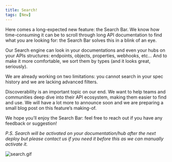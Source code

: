 ```yaml
---
title: Search!
tags: [New]
---
```


Here comes a long-expected new feature: the Search Bar. We know how time-consuming it can be to scroll through long API documentation to find what you are looking for: the Search Bar solves this in a blink of an eye.

Our Search engine can look in your documentations and even your hubs on your APIs structures: endpoints, objects, properties, webhooks, etc... And to make it more comfortable, we sort them by types (and it looks great, seriously).

We are already working on two limitations: you cannot search in your spec history and we are lacking advanced filters.

Discoverability is an important topic on our end. We want to help teams and communities deep dive into their API ecosystem, making them easier to find and use. We will have a lot more to announce soon and we are preparing a small blog post on this feature’s making-of.

We hope you’ll enjoy the Search Bar: feel free to reach out if you have any feedback or suggestion!

_P.S. Search will be activated on your documentation/hub after the next deploy but please contact us if you need it before this as we can manually activate it._

![search.gif](/images/changelog/search.gif)
